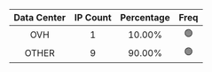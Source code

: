 | Data Center | IP Count | Percentage | Freq |
|:------------:|:--------:|:-----------:|:-----:|
| OVH | 1 | 10.00% | 🟢 |
| OTHER | 9 | 90.00% | 🟢 |